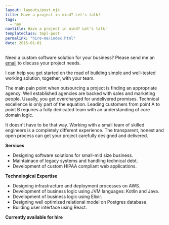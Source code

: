 ```yaml
---
layout: layouts/post.njk
title: Have a project in mind? Let's talk!
tags:
  - nav
navtitle: Have a project in mind? Let's talk!
templateClass: tmpl-post
permalink: "hire-me/index.html"
date: 2015-01-01
---
```


Need a custom software solution for your business? Please send me an [email](mailto:svlada@gmail.com) to discuss your project needs.

I can help you get started on the road of building simple and well-tested working solution, together, with your team.

The main pain point when outsourcing a project is finding an appropriate agency. Well established agencies are backed with sales and marketing people. Usually, you get overcharged for undelivered promises. Technical excellence is only part of the equation. Leading customers from point A to point B requires a fully dedicated team with an understanding of core domain logic.

It doesn't have to be that way. Working with a small team of skilled engineers is a completely different experience. The transparent, honest and open process can get your project carefully designed and delivered.

**Services**

- Designing software solutions for small-mid size business.
- Maintainace of legacy systems and handling technical debt.
- Development of custom HIPAA compliant web applications.

**Technological Expertise**

- Designing infrastracture and deployment processes on AWS.
- Development of business logic using JVM languages: Kotlin and Java.
- Development of business logic using Elixir. 
- Designing well optimized relational model on Postgres database.
- Building user interface using React.

**Currently available for hire**



